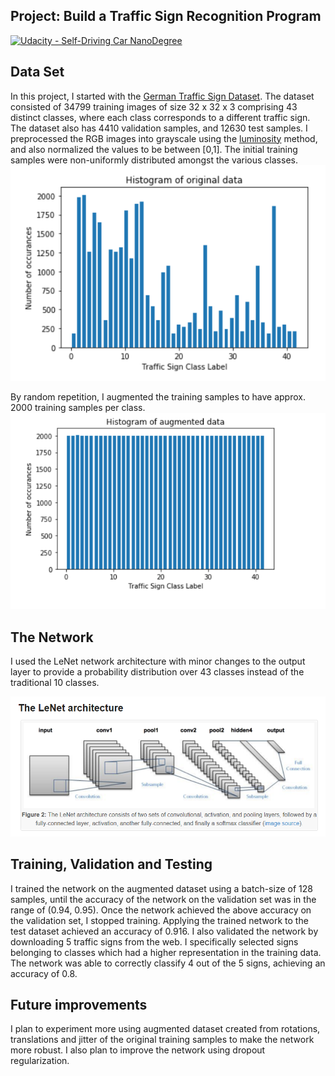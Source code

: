## Project: Build a Traffic Sign Recognition Program
[![Udacity - Self-Driving Car NanoDegree](https://s3.amazonaws.com/udacity-sdc/github/shield-carnd.svg)](http://www.udacity.com/drive)

Data Set
---
In this project, I started with the [German Traffic Sign Dataset](http://benchmark.ini.rub.de/?section=gtsrb&subsection=dataset). The dataset consisted of 34799 training images of size 32 x 32 x 3 comprising 43 distinct classes, where each class corresponds to a different traffic sign. The dataset also has 4410 validation samples, and 12630 test samples. I preprocessed the RGB images into grayscale using the [luminosity](https://www.johndcook.com/blog/2009/08/24/algorithms-convert-color-grayscale/) method, and also normalized the values to be between [0,1]. The initial training samples were non-uniformly distributed amongst the various classes. 
![original dataset](https://github.com/calvinhobbes119/Traffic-Sign-Classifier/blob/master/examples/histogram_original.png)

By random repetition, I augmented the training samples to have approx. 2000 training samples per class.
![augmented dataset](https://github.com/calvinhobbes119/Traffic-Sign-Classifier/blob/master/examples/histogram_augmented.png)

The Network
---
I used the LeNet network architecture with minor changes to the output layer to provide a probability distribution over 43 classes instead of the traditional 10 classes.

![LeNet](https://github.com/calvinhobbes119/Traffic-Sign-Classifier/blob/master/examples/LeNet.png)

Training, Validation and Testing
---
I trained the network on the augmented dataset using a batch-size of 128 samples, until the accuracy of the network on the validation set was in the range of (0.94, 0.95). Once the network achieved the above accuracy on the validation set, I stopped training. Applying the trained network to the test dataset achieved an accuracy of 0.916. I also validated the network by downloading 5 traffic signs from the web. I specifically selected signs belonging to classes which had a higher representation in the training data. The network was able to correctly classify 4 out of the 5 signs, achieving an accuracy of 0.8.

Future improvements
---
I plan to experiment more using augmented dataset created from rotations, translations and jitter of the original training samples to make the network more robust. I also plan to improve the network using dropout regularization.
